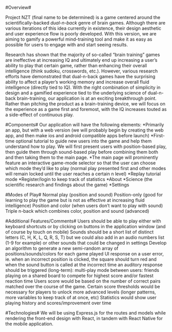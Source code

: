 #Overview#

Project NZT (final name to be determined) is a game centered around the scientifically-backed *dual-n-back* genre of brain games. Although there are various iterations of this idea currently in existence, their design aesthetic and user experience flow is poorly developed. With this version, we are aiming to gamify a powerful mind-training tool and make it as easy as possible for users to engage with and start seeing results.

Research has shown that the majority of so-called “brain training” games are ineffective at increasing IQ and ultimately end up increasing a user’s ability to play that certain game, rather than enhancing their overall intelligence (think sudoku, crosswords, etc.). However, various research efforts have demonstrated that dual-n-back games have the surprising ability to affect a player’s working memory and increase overall fluid intelligence (directly tied to IQ). With the right combination of simplicity in design and a gamified experience tied to the underlying science of dual-n-back brain-training, our application is at an exciting breakthrough point. Rather than pitching the product as a brain-training device, we will focus on the experience as a game first and foremost, with the IQ increases touted as a side-effect of continuous play.

#Components#
Our application will have the following elements:
*Primarily an app, but with a web version (we will probably begin by creating the web app, and then make ios and android compatible apps before launch)
*First-time optional tutorial to guide new users into the game and help them understand how to play. We will first present users with position-based play, then guide them through sound-based play before combining them both and then taking them to the main page.
*The main page will prominently feature an interactive game-mode selector so that the user can choose which mode they’d like to play (normal play presented first and other modes will remain locked until the user reaches a certain n level)
*Replay tutorial mode
*Register/login to keep track of statistics
*About
*Science (the scientific research and findings about the game)
*Settings


#Modes of Play#
Normal play (position and sound)
Position-only (good for learning to play the game but is not as effective at increasing fluid intelligence)
Position and color (when users don’t want to play with sound)
Triple n-back which combines color, position and sound (advanced)

#Additional Features/Comments#
Users should be able to play either with keyboard shortcuts or by clicking on buttons in the application window (and of course by touch on mobile)
Sounds should be a short list of distinct letters (C, H, K, L, Q, R, S, T) but we could also add in an audio numbers list (1-9 for example) or other sounds that could be changed in settings
Develop an algorithm to generate a new semi-random array of positions/sounds/colors for each game played
UI response on a user error, ie. when an incorrect position is clicked, the square should turn red and when the sound button is called at the incorrect time an auditory response should be triggered
(long-term): multi-play mode between users: friends playing on a shared board to compete for highest score and/or fastest reaction time
Users score would be based on the number of correct pairs matched over the course of the game. Certain score thresholds would be necessary for players to unlock more advanced levels (longer patterns, more variables to keep track of at once, etc)
Statistics would show user playing history and scores/improvement over time

#Technologies#
We will be using Express.js for the routes and models while rendering the front-end design with React, in tandem with React Native for the mobile application.

